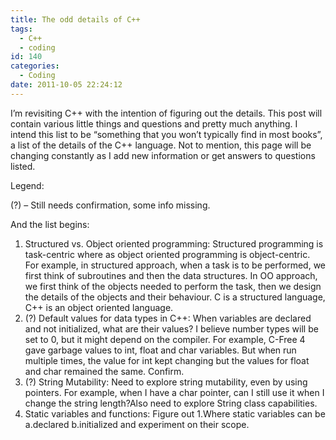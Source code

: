 ```yaml
---
title: The odd details of C++
tags:
  - C++
  - coding
id: 140
categories:
  - Coding
date: 2011-10-05 22:24:12
---
```


I’m revisiting C++ with the intention of figuring out the details. This post will contain various little things and questions and pretty much anything. I intend this list to be “something that you won’t typically find in most books”, a list of the details of the C++ language. Not to mention, this page will be changing constantly as I add new information or get answers to questions listed.

Legend:

(?) – Still needs confirmation, some info missing.

And the list begins:

1.  Structured vs. Object oriented programming: Structured programming is task-centric where as object oriented programming is object-centric. For example, in structured approach, when a task is to be performed, we first think of subroutines and then the data structures. In OO approach, we first think of the objects needed to perform the task, then we design the details of the objects and their behaviour. C is a structured language, C++ is an object oriented language.  <li>(?) Default values for data types in C++: When variables are declared and not initialized, what are their values? I believe number types will be set to 0, but it might depend on the compiler. For example, C-Free 4 gave garbage values to int, float and char variables. But when run multiple times, the value for int kept changing but the values for float and char remained the same. Confirm.  <li>(?) String Mutability: Need to explore string mutability, even by using pointers. For example, when I have a char pointer, can I still use it when I change the string length?Also need to explore String class capabilities.  <li>Static variables and functions: Figure out 1.Where static variables can be a.declared b.initialized and experiment on their scope.